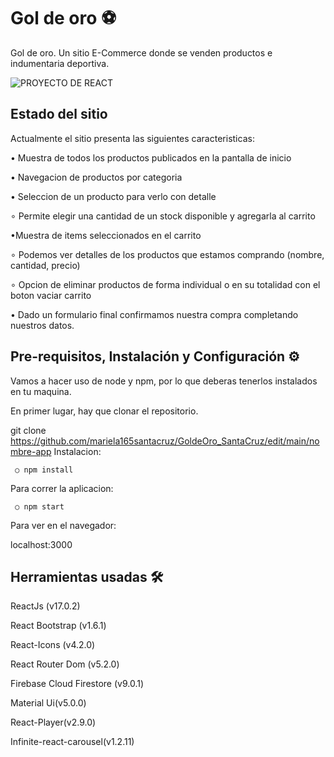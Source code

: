 # Gol de oro ⚽

Gol de oro. Un sitio E-Commerce donde se venden productos e indumentaria deportiva.

![PROYECTO DE REACT](https://user-images.githubusercontent.com/82129632/134102543-44ee2c89-a940-4138-980a-637424e31632.gif)


## Estado del sitio

Actualmente el sitio presenta las siguientes caracteristicas:

• Muestra de todos los productos publicados en la pantalla de inicio

• Navegacion de productos por categoria                                                                                                                                        

• Seleccion de un producto para verlo con detalle

   ∘ Permite elegir una cantidad de un stock disponible y agregarla al carrito

•Muestra de items seleccionados en el carrito

   ∘ Podemos ver detalles de los productos que estamos comprando (nombre, cantidad, precio)
   
   ∘ Opcion de eliminar productos de forma individual o en su totalidad con el boton vaciar carrito
   
• Dado un formulario final confirmamos nuestra compra completando nuestros datos.

## Pre-requisitos, Instalación y Configuración ⚙️

Vamos a hacer uso de node y npm, por lo que deberas tenerlos instalados en tu maquina.

En primer lugar, hay que clonar el repositorio.

git clone https://github.com/mariela165santacruz/GoldeOro_SantaCruz/edit/main/nombre-app
Instalacion:

     ○ npm install
Para correr la aplicacion:

     ○ npm start
Para ver en el navegador:

localhost:3000

## Herramientas usadas 🛠️

ReactJs (v17.0.2)

React Bootstrap (v1.6.1)

React-Icons (v4.2.0)

React Router Dom (v5.2.0)

Firebase Cloud Firestore (v9.0.1)

Material Ui(v5.0.0)

React-Player(v2.9.0)

Infinite-react-carousel(v1.2.11)



